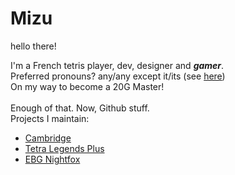 # Mizu
hello there!<br>

I'm a French tetris player, dev, designer and ***gamer***.<br>
Preferred pronouns? any/any except it/its (see [here](https://en.pronouns.page/@MizuOfficial))<br>
On my way to become a 20G Master!<br>
<br>
Enough of that. Now, Github stuff.<br>
Projects I maintain:
* [Cambridge](https://github.com/SashLilac/cambridge)
* [Tetra Legends Plus](https://github.com/Rexxt/tetralegendsplus)
* [EBG Nightfox](https://github.com/Rexxt/example-block-game)
